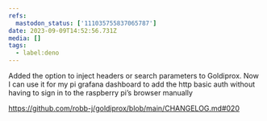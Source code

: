 ```yaml
---
refs:
  mastodon_status: ['111035755837065787']
date: 2023-09-09T14:52:56.731Z
media: []
tags:
  - label:deno
---
```


<p>Added the option to inject headers or search parameters to Goldiprox. Now I can use it for my pi grafana dashboard to add the http basic auth without having to sign in to the raspberry pi’s browser manually   </p><p><a href="https://github.com/robb-j/goldiprox/blob/main/CHANGELOG.md#020" target="_blank" rel="nofollow noopener noreferrer" translate="no"><span class="invisible">https://</span><span class="ellipsis">github.com/robb-j/goldiprox/bl</span><span class="invisible">ob/main/CHANGELOG.md#020</span></a></p>
